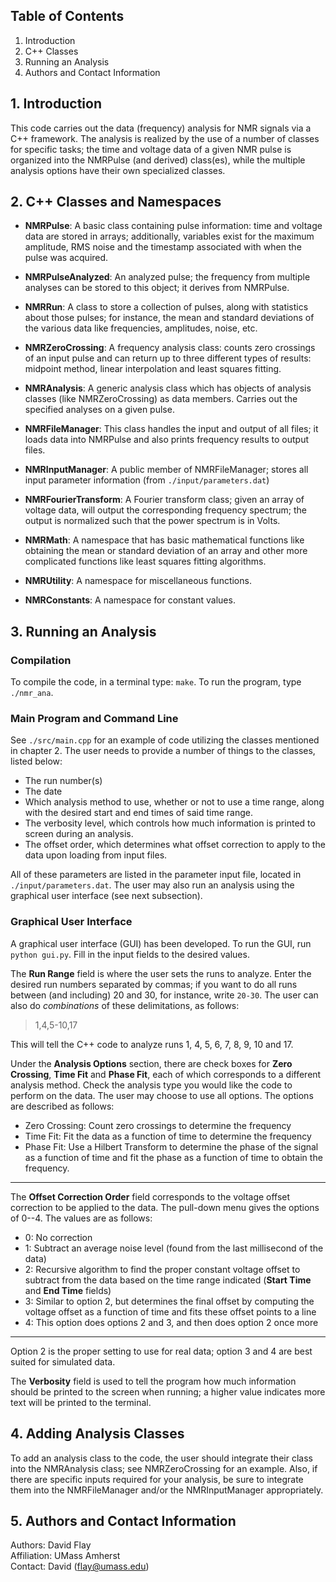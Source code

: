 ## Table of Contents 

   1. Introduction 
   2. C++ Classes 
   3. Running an Analysis 
   4. Authors and Contact Information  

## 1. Introduction

   This code carries out the data (frequency) analysis for NMR signals via a C++ framework. 
   The analysis is realized by the use of a number of classes for specific tasks; the time 
   and voltage data of a given NMR pulse is organized into the NMRPulse (and derived) class(es), 
   while the multiple analysis options have their own specialized classes. 

## 2. C++ Classes and Namespaces 

   - **NMRPulse**:            A basic class containing pulse information: time and voltage data are stored 
                              in arrays; additionally, variables exist for the maximum amplitude, RMS noise and 
                              the timestamp associated with when the pulse was acquired.  

   - **NMRPulseAnalyzed**:    An analyzed pulse; the frequency from multiple analyses can be stored to this object; it 
                              derives from NMRPulse.  

   - **NMRRun**:              A class to store a collection of pulses, along with statistics about those pulses;
                              for instance, the mean and standard deviations of the various data like frequencies, 
                              amplitudes, noise, etc. 

   - **NMRZeroCrossing**:     A frequency analysis class: counts zero crossings of an input pulse and can return 
                              up to three different types of results: midpoint method, linear interpolation and least squares fitting.  

   - **NMRAnalysis**:         A generic analysis class which has objects of analysis classes (like NMRZeroCrossing) as data members.
                              Carries out the specified analyses on a given pulse.     

   - **NMRFileManager**:      This class handles the input and output of all files; it loads data into NMRPulse and also prints 
                              frequency results to output files.

   - **NMRInputManager**:     A public member of NMRFileManager; stores all input parameter information (from `./input/parameters.dat`) 
 
   - **NMRFourierTransform**: A Fourier transform class; given an array of voltage data, will output the corresponding frequency
                              spectrum; the output is normalized such that the power spectrum is in Volts.  

   - **NMRMath**:             A namespace that has basic mathematical functions like obtaining the mean or standard deviation 
                              of an array and other more complicated functions like least squares fitting algorithms. 

   - **NMRUtility**:          A namespace for miscellaneous functions. 
   
   - **NMRConstants**:        A namespace for constant values. 

## 3. Running an Analysis  

### Compilation 

   To compile the code, in a terminal type: `make`.  To run the program, type `./nmr_ana`.

### Main Program and Command Line  

   See `./src/main.cpp` for an example of code utilizing the classes mentioned in chapter 2. The user needs to provide a 
   number of things to the classes, listed below:

   - The run number(s) 
   - The date  
   - Which analysis method to use, whether or not to use a time range, along with the desired start and end times of 
     said time range. 
   - The verbosity level, which controls how much information is printed to screen during an analysis. 
   - The offset order, which determines what offset correction to apply to the data upon loading from input files. 

   All of these parameters are listed in the parameter input file, located in `./input/parameters.dat`. 
   The user may also run an analysis using the graphical user interface (see next subsection).  

### Graphical User Interface

   A graphical user interface (GUI) has been developed.  To run the GUI, run `python gui.py`.  Fill in the input fields
   to the desired values.  

   The **Run Range** field is where the user sets the runs to analyze.  Enter the desired run numbers separated by 
   commas; if you want to do all runs between (and including) 20 and 30, for instance, write `20-30`.  The user can
   also do *combinations* of these delimitations, as follows: 

   > 1,4,5-10,17

   This will tell the C++ code to analyze runs 1, 4, 5, 6, 7, 8, 9, 10 and 17.    

   Under the **Analysis Options** section, there are check boxes for **Zero Crossing**, **Time Fit** and 
   **Phase Fit**, each of which corresponds to a different analysis method.  Check the analysis type you 
   would like the code to perform on the data.  The user may choose to use all options.  The options are
   described as follows:

   - Zero Crossing: Count zero crossings to determine the frequency
   - Time Fit: Fit the data as a function of time to determine the frequency
   - Phase Fit: Use a Hilbert Transform to determine the phase of the signal as a function of time 
     and fit the phase as a function of time to obtain the frequency.  

   --- 

   The **Offset Correction Order** field corresponds to the voltage offset correction to be applied to the 
   data.  The pull-down menu gives the options of 0--4.  The values are as follows:

   - 0: No correction
   - 1: Subtract an average noise level (found from the last millisecond of the data) 
   - 2: Recursive algorithm to find the proper constant voltage offset to subtract from the data based on the time range 
        indicated (**Start Time** and **End Time** fields)
   - 3: Similar to option 2, but determines the final offset by computing the voltage offset as a function of time
        and fits these offset points to a line 
   - 4: This option does options 2 and 3, and then does option 2 once more 

   ---
 
   Option 2 is the proper setting to use for real data; option 3 and 4 are best suited for simulated data.  

   The **Verbosity** field is used to tell the program how much information should be printed to the screen
   when running; a higher value indicates more text will be printed to the terminal.  

## 4. Adding Analysis Classes 

   To add an analysis class to the code, the user should integrate their class into the NMRAnalysis class;
   see NMRZeroCrossing for an example.  Also, if there are specific inputs required for your analysis, 
   be sure to integrate them into the NMRFileManager and/or the NMRInputManager appropriately.   

## 5. Authors and Contact Information 

   Authors:     David Flay  
   Affiliation: UMass Amherst   
   Contact:     David (flay@umass.edu) 

